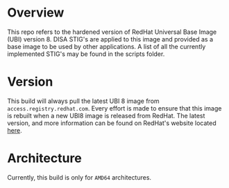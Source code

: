 # Overview

This repo refers to the hardened version of RedHat Universal Base Image (UBI) version 8. DISA STIG's are
applied to this image and provided as a base image to be used by other applications. A list of all the 
currently implemented STIG's may be found in the scripts folder.

# Version

This build will always pull the latest UBI 8 image from `access.registry.redhat.com`. Every effort is made
to ensure that this image is rebuilt when a new UBI8 image is released from RedHat. The latest version, 
and more information can be found on RedHat's website located [here](https://access.redhat.com/containers/?tab=overview#/registry.access.redhat.com/ubi8).

# Architecture

Currently, this build is only for `AMD64` architectures.